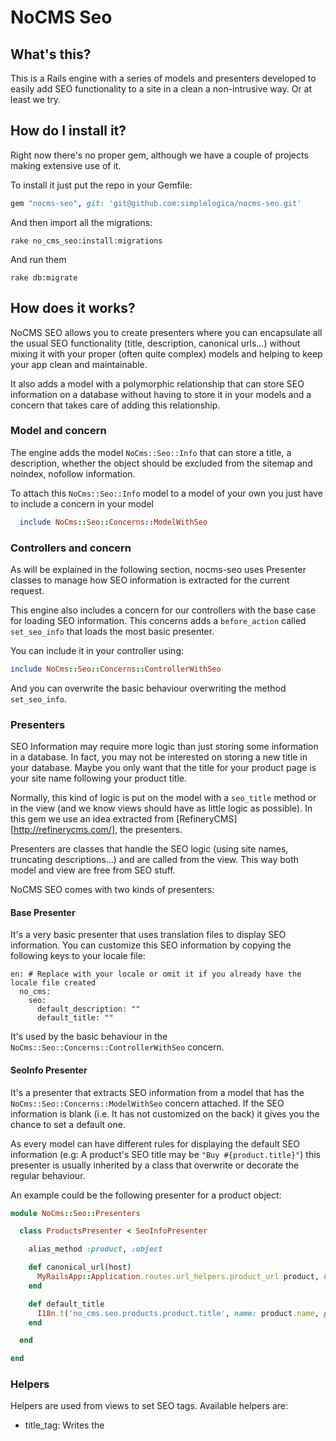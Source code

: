 # NoCMS Seo

## What's this?

This is a Rails engine with a series of models and presenters developed to easily add SEO functionality to a site in a clean a non-intrusive way. Or at least we try.


## How do I install it?

Right now there's no proper gem, although we have a couple of projects making extensive use of it.

To install it just put the repo in your Gemfile:

```ruby
gem "nocms-seo", git: 'git@github.com:simplelogica/nocms-seo.git'
```

And then import all the migrations:

```
rake no_cms_seo:install:migrations
```

And run them

```
rake db:migrate
```

## How does it works?

NoCMS SEO allows you to create presenters where you can encapsulate all the usual SEO functionality (title, description, canonical urls...) without mixing it with your proper (often quite complex) models and helping to keep your app clean and maintainable.

It also adds a model with a polymorphic relationship that can store SEO information on a database without having to store it in your models and a concern that takes care of adding this relationship.

### Model and concern

The engine adds the model `NoCms::Seo::Info` that can store a title, a description, whether the object should be excluded from the sitemap and noindex, nofollow information.

To attach this `NoCms::Seo::Info` model to a model of your own you just have to include a concern in your model

```ruby
  include NoCms::Seo::Concerns::ModelWithSeo
```

### Controllers and concern

As will be explained in the following section, nocms-seo uses Presenter classes to manage how SEO information is extracted for the current request.

This engine also includes a concern for our controllers with the base case for loading SEO information. This concerns adds a `before_action` called `set_seo_info` that loads the most basic presenter.

You can include it in your controller using:

```ruby
include NoCms::Seo::Concerns::ControllerWithSeo
```

And you can overwrite the basic behaviour overwriting the method `set_seo_info`.

### Presenters

SEO Information may require more logic than just storing some information in a database. In fact, you may not be interested on storing a new title in your database. Maybe you only want that the title for your product page is your site name following your product title.

Normally, this kind of logic is put on the model with a `seo_title` method or in the view (and we know views should have as little logic as possible). In this gem we use an idea extracted from [RefineryCMS][http://refinerycms.com/], the presenters.

Presenters are classes that handle the SEO logic (using site names, truncating descriptions...) and are called from the view. This way both model and view are free from SEO stuff.

NoCMS SEO comes with two kinds of presenters:


#### Base Presenter

It's a very basic presenter that uses translation files to display SEO information. You can customize this SEO information by copying the following keys to your locale file:

```
en: # Replace with your locale or omit it if you already have the locale file created
  no_cms:
    seo:
      default_description: ""
      default_title: ""
```

It's used by the basic behaviour in the `NoCms::Seo::Concerns::ControllerWithSeo` concern.

#### SeoInfo Presenter

It's a presenter that extracts SEO information from a model that has the `NoCms::Seo::Concerns::ModelWithSeo` concern attached. If the SEO information is blank (i.e. It has not customized on the back) it gives you the chance to set a default one.

As every model can have different rules for displaying the default SEO information (e.g: A product's SEO title may be `"Buy #{product.title}"`) this presenter is usually inherited by a class that overwrite or decorate the regular behaviour.

An example could be the following presenter for a product object:

```ruby
module NoCms::Seo::Presenters

  class ProductsPresenter < SeoInfoPresenter

    alias_method :product, :object

    def canonical_url(host)
      MyRailsApp::Application.routes.url_helpers.product_url product, host: host
    end

    def default_title
      I18n.t('no_cms.seo.products.product.title', name: product.name, price: product.price) # e.g Buy product.name for just product.price €!!
    end

  end

end
```

### Helpers

Helpers are used from views to set SEO tags. Available helpers are:

  - title_tag: Writes the <title> tag
  - meta_description_tag: Writes the <meta name="description"> tag
  - canonical_url_tag: Writes the <link rel="canonical"> tag
  - robots_tag: Writes the <meta name"robots"> tag.

The first three helpers can receive an string, in which case the corresponding tag will have that text as a value. This is commonly used in combination with a yield, so you can modify the title, description or canonical from any view with a content_for:

```
  <%= raw title_tag yield(:seo_title) %>
  <%= raw meta_description_tag yield(:seo_meta_description) %>
  <%= raw canonical_url_tag yield(:seo_canonical_url) %>
```

The `robots_tag` helper can receive a hash with the keys `no_index` and `no_follow` set.

All this helpers rely on the existence of a SeoPresenter in the `@seo_info` variable if they don't receive a string or hash.

The helper must be included in the `ApplicationController` with the following line:

```ruby
  helper NoCms::Seo::SeoHelper
```

